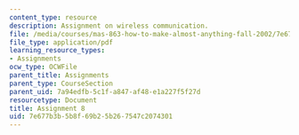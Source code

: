 ```yaml
---
content_type: resource
description: Assignment on wireless communication.
file: /media/courses/mas-863-how-to-make-almost-anything-fall-2002/7e677b3b5b8f69b25b267547c2074301_assignment8.pdf
file_type: application/pdf
learning_resource_types:
- Assignments
ocw_type: OCWFile
parent_title: Assignments
parent_type: CourseSection
parent_uid: 7a94edfb-5c1f-a847-af48-e1a227f5f27d
resourcetype: Document
title: Assignment 8
uid: 7e677b3b-5b8f-69b2-5b26-7547c2074301
---
```

